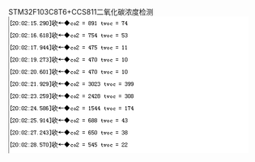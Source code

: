 STM32F103C8T6+CCS811二氧化碳浓度检测 
![image](https://github.com/dbwaax/STM32F103C8T6-CCS811-/blob/main/images/200523sxi079lp79i750i2.png)
